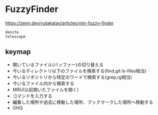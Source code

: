 # FuzzyFinder

<https://zenn.dev/yutakatay/articles/vim-fuzzy-finder>

```{toctree}
denite
telescope
```

## keymap

* 開いているファイル(バッファー)の切り替える
* 今いるディレクトリ以下のファイルを検索する(find,git ls-files相当)
* 今いるリポジトリから特定のワードで検索する(grep,rg相当)
* 今いるファイル内から検索する
* MRU(以前開いたファイルを開く)
* コマンドを入力する
* 編集した場所や過去に移動した場所、ブックマークした場所へ移動する
* GHQ

